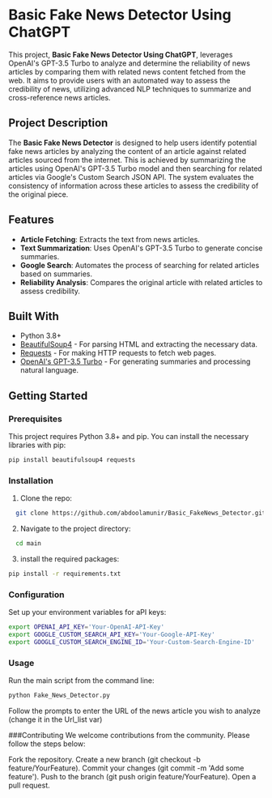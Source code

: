 # Basic Fake News Detector Using ChatGPT

This project, **Basic Fake News Detector Using ChatGPT**, leverages OpenAI's GPT-3.5 Turbo to analyze and determine the reliability of news articles by comparing them with related news content fetched from the web. It aims to provide users with an automated way to assess the credibility of news, utilizing advanced NLP techniques to summarize and cross-reference news articles.

## Project Description

The **Basic Fake News Detector** is designed to help users identify potential fake news articles by analyzing the content of an article against related articles sourced from the internet. This is achieved by summarizing the articles using OpenAI's GPT-3.5 Turbo model and then searching for related articles via Google's Custom Search JSON API. The system evaluates the consistency of information across these articles to assess the credibility of the original piece.

## Features

- **Article Fetching**: Extracts the text from news articles.
- **Text Summarization**: Uses OpenAI's GPT-3.5 Turbo to generate concise summaries.
- **Google Search**: Automates the process of searching for related articles based on summaries.
- **Reliability Analysis**: Compares the original article with related articles to assess credibility.

## Built With

- Python 3.8+
- [BeautifulSoup4](https://www.crummy.com/software/BeautifulSoup/bs4/doc/) - For parsing HTML and extracting the necessary data.
- [Requests](https://docs.python-requests.org/en/master/) - For making HTTP requests to fetch web pages.
- [OpenAI's GPT-3.5 Turbo](https://beta.openai.com/docs/) - For generating summaries and processing natural language.

## Getting Started

### Prerequisites

This project requires Python 3.8+ and pip. You can install the necessary libraries with pip:

```bash
pip install beautifulsoup4 requests
```

### Installation

1. Clone the repo:
 ```bash
   git clone https://github.com/abdoolamunir/Basic_FakeNews_Detector.git
   ```

2. Navigate to the project directory:
```bash
  cd main
```

3. install the required packages:
```bash
pip install -r requirements.txt
```

### Configuration
Set up your environment variables for aPI keys:
```bash
export OPENAI_API_KEY='Your-OpenAI-API-Key'
export GOOGLE_CUSTOM_SEARCH_API_KEY='Your-Google-API-Key'
export GOOGLE_CUSTOM_SEARCH_ENGINE_ID='Your-Custom-Search-Engine-ID'
```

### Usage
Run the main script from the command line:
```bash
python Fake_News_Detector.py
```
Follow the prompts to enter the URL of the news article you wish to analyze (change it in the Url_list var)

###Contributing
We welcome contributions from the community. Please follow the steps below:

Fork the repository.
Create a new branch (git checkout -b feature/YourFeature).
Commit your changes (git commit -m 'Add some feature').
Push to the branch (git push origin feature/YourFeature).
Open a pull request.

